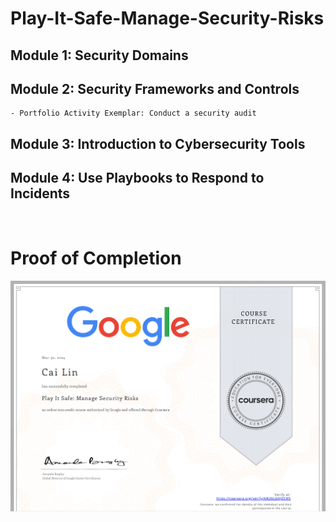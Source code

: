 # Play-It-Safe-Manage-Security-Risks

## Module 1: Security Domains

## Module 2: Security Frameworks and Controls
    - Portfolio Activity Exemplar: Conduct a security audit

## Module 3: Introduction to Cybersecurity Tools

## Module 4: Use Playbooks to Respond to Incidents

<br>

# Proof of Completion

<img src="./certificate.png" width=800>